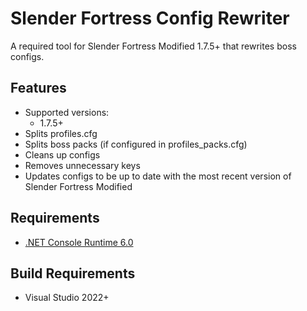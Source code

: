 # Slender Fortress Config Rewriter
A required tool for Slender Fortress Modified 1.7.5+ that rewrites boss configs.

## Features
* Supported versions:
  * 1.7.5+
* Splits profiles.cfg
* Splits boss packs (if configured in profiles_packs.cfg)
* Cleans up configs
* Removes unnecessary keys
* Updates configs to be up to date with the most recent version of Slender Fortress Modified

## Requirements
* [.NET Console Runtime 6.0](https://dotnet.microsoft.com/en-us/download/dotnet/6.0/runtime)

## Build Requirements
* Visual Studio 2022+

